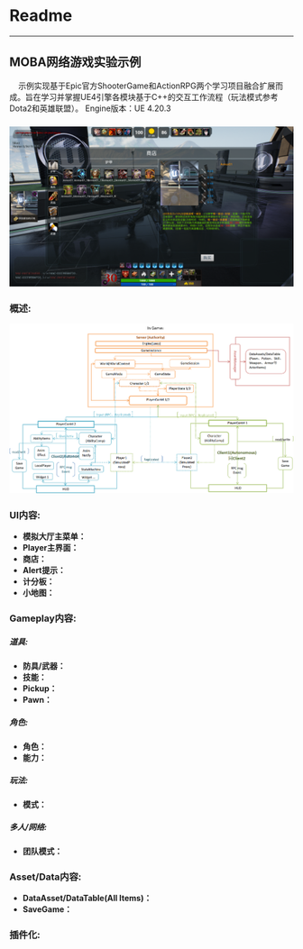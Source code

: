 # Readme 
---
    
## MOBA网络游戏实验示例

&nbsp;&nbsp;&nbsp;&nbsp;示例实现基于Epic官方ShooterGame和ActionRPG两个学习项目融合扩展而成。旨在学习并掌握UE4引擎各模块基于C++的交互工作流程（玩法模式参考Dota2和英雄联盟）。
Engine版本：UE 4.20.3

##### 
![image](https://github.com/yw-dev/ASSGame/raw/master/Doc/Shotcut.png)


###  概述:
![image](https://github.com/yw-dev/ASSGame/raw/master/Doc/InGame.png)

###  UI内容:
- **模拟大厅主菜单：** 
- **Player主界面：** 
- **商店：** 
- **Alert提示：** 
- **计分板：** 
- **小地图：** 

###  Gameplay内容:
#####  道具:
- **防具/武器：** 
- **技能：** 
- **Pickup：** 
- **Pawn：** 

#####  角色:
- **角色：** 
- **能力：** 

#####  玩法:
- **模式：** 

#####  多人/网络:
- **团队模式：** 

###  Asset/Data内容:
- **DataAsset/DataTable(All Items)：** 
- **SaveGame：** 

###  插件化:




